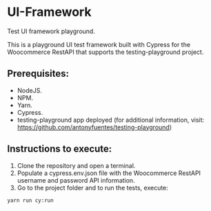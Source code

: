 # UI-Framework
Test UI framework playground.

This is a playground UI test framework built with Cypress for the Woocommerce RestAPI that supports the testing-playground project.

## Prerequisites:
* NodeJS.
* NPM.
* Yarn.
* Cypress.
* testing-playground app deployed (for additional information, visit: https://github.com/antonyfuentes/testing-playground)

## Instructions to execute:
1. Clone the repository and open a terminal.
2. Populate a cypress.env.json file with the Woocommerce RestAPI username and password API information.
3. Go to the project folder and to run the tests, execute:
```
yarn run cy:run
```
